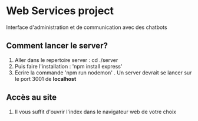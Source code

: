 # Web Services project #

Interface d'administration et de communication avec des chatbots

## Comment lancer le server? 
1. Aller dans le repertoire server : cd ./server
2. Puis faire l'installation : 'npm install express'
3. Ecrire la commande 'npm run nodemon' . Un server devrait se lancer sur le port 3001 de **localhost**


## Accès au site
1. Il vous suffit d'ouvrir l'index dans le navigateur web de votre choix

